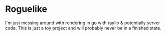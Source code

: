 # Roguelike
I'm just messing around with rendering in go with raylib & potentially server code.
This is just a toy project and will probably never be in a finished state.
